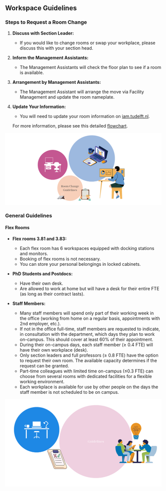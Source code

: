 ## Workspace Guidelines

### Steps to Request a Room Change

1. **Discuss with Section Leader:**
   - If you would like to change rooms or swap your workplace, please discuss this with your section head.

2. **Inform the Management Assistants:**
   - The Management Assistants will check the floor plan to see if a room is available.

3. **Arrangement by Management Assistants:**
   - The Management Assistant will arrange the move via Facility Management and update the room nameplate.

4. **Update Your Information:**
   - You will need to update your room information on [iam.tudelft.nl](https://www.tudelft.nl/en/e-service).

   For more information, please see this detailed [flowchart](./Appendices/Flowchart%20change%20room%20procedure.pdf).
   
![General ](./Appendices/room-change-guidelines.png)

### General Guidelines

#### Flex Rooms

- **Flex rooms 3.81 and 3.83:**
  - Each flex room has 6 workspaces equipped with docking stations and monitors.
  - Booking of flex rooms is not necessary.
  - You can store your personal belongings in locked cabinets.

- **PhD Students and Postdocs:**
  - Have their own desk.
  - Are allowed to work at home but will have a desk for their entire FTE (as long as their contract lasts).

- **Staff Members:**
  - Many staff members will spend only part of their working week in the office (working from home on a regular basis, appointments with 2nd employer, etc.).
  - If not in the office full-time, staff members are requested to indicate, in consultation with the department, which days they plan to work on-campus. This should cover at least 60% of their appointment.
  - During their on-campus days, each staff member (≥ 0.4 FTE) will have their own workplace (desk).
  - Only section leaders and full professors (≥ 0.8 FTE) have the option to request their own room. The available capacity determines if the request can be granted.
  - Part-time colleagues with limited time on-campus (≤0.3 FTE) can choose from several rooms with dedicated facilities for a flexible working environment.
  - Each workplace is available for use by other people on the days the staff member is not scheduled to be on campus.
 
![General ](../../../figures/general-guidelines.png)

